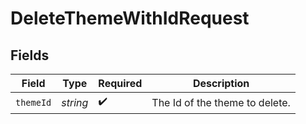# DeleteThemeWithIdRequest


## Fields

| Field                          | Type                           | Required                       | Description                    |
| ------------------------------ | ------------------------------ | ------------------------------ | ------------------------------ |
| `themeId`                      | *string*                       | :heavy_check_mark:             | The Id of the theme to delete. |